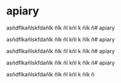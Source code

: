 # apiary


asñdflkañlskfdañlk
ñlk
ñl
kñl
k
ñlk
ñ# apiary


asñdflkañlskfdañlk
ñlk
ñl
kñl
k
ñlk
ñ# apiary


asñdflkañlskfdañlk
ñlk
ñl
kñl
k
ñlk
ñ# apiary


asñdflkañlskfdañlk
ñlk
ñl
kñl
k
ñlk
ñ# apiary


asñdflkañlskfdañlk
ñlk
ñl
kñl
k
ñlk
ñ